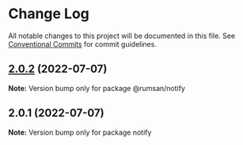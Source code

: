 # Change Log

All notable changes to this project will be documented in this file.
See [Conventional Commits](https://conventionalcommits.org) for commit guidelines.

## [2.0.2](https://github.com/rumsan/rslib/compare/v2.0.1...v2.0.2) (2022-07-07)

**Note:** Version bump only for package @rumsan/notify





## 2.0.1 (2022-07-07)

**Note:** Version bump only for package notify
